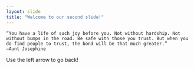 ```yaml
---
layout: slide
title: "Welcome to our second slide!"
---
```

    “You have a life of such joy before you. Not without hardship. Not without bumps in the road. Be safe with those you trust. But when you do find people to trust, the bond will be that much greater.”
    —Aunt Josephine
Use the left arrow to go back!
